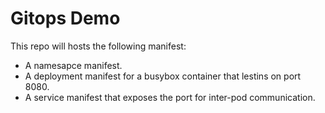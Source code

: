 # Gitops Demo
This repo will hosts the following manifest:
- A namesapce manifest.
- A deployment manifest for a busybox container that lestins on port 8080.
- A service manifest that exposes the port for inter-pod communication.
